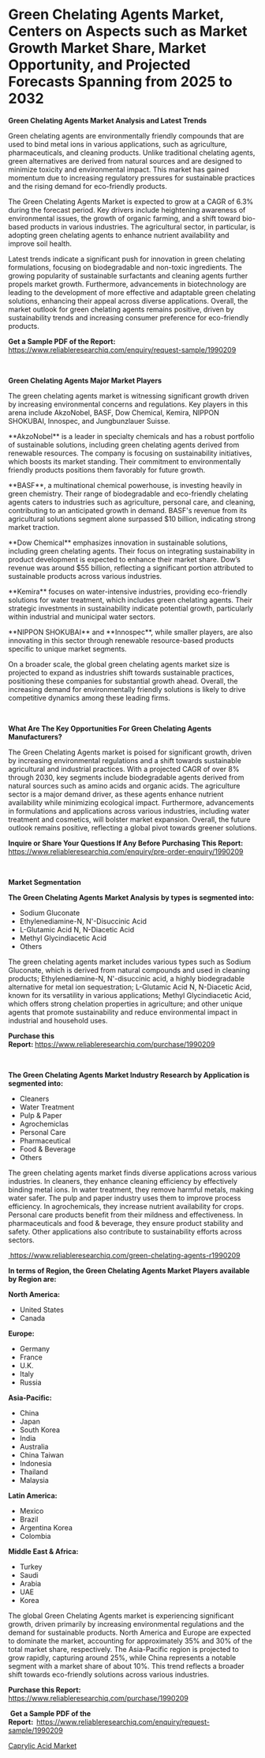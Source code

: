 <p><h1>Green Chelating Agents Market, Centers on Aspects such as Market Growth Market Share, Market Opportunity, and Projected Forecasts Spanning from 2025 to 2032</h1></p><p><strong>Green Chelating Agents Market Analysis and Latest Trends</strong></p>
<p><p>Green chelating agents are environmentally friendly compounds that are used to bind metal ions in various applications, such as agriculture, pharmaceuticals, and cleaning products. Unlike traditional chelating agents, green alternatives are derived from natural sources and are designed to minimize toxicity and environmental impact. This market has gained momentum due to increasing regulatory pressures for sustainable practices and the rising demand for eco-friendly products.</p><p>The Green Chelating Agents Market is expected to grow at a CAGR of 6.3% during the forecast period. Key drivers include heightening awareness of environmental issues, the growth of organic farming, and a shift toward bio-based products in various industries. The agricultural sector, in particular, is adopting green chelating agents to enhance nutrient availability and improve soil health.</p><p>Latest trends indicate a significant push for innovation in green chelating formulations, focusing on biodegradable and non-toxic ingredients. The growing popularity of sustainable surfactants and cleaning agents further propels market growth. Furthermore, advancements in biotechnology are leading to the development of more effective and adaptable green chelating solutions, enhancing their appeal across diverse applications. Overall, the market outlook for green chelating agents remains positive, driven by sustainability trends and increasing consumer preference for eco-friendly products.</p></p>
<p><strong>Get a Sample PDF of the Report:&nbsp;</strong> <a href="https://www.reliableresearchiq.com/enquiry/request-sample/1990209?utm_campaign=3381&utm_medium=2&utm_source=Github&utm_content=ia&utm_term=01042025&utm_id=green-chelating-agents">https://www.reliableresearchiq.com/enquiry/request-sample/1990209</a></p>
<p>&nbsp;</p>
<p><strong>Green Chelating Agents Major Market Players</strong></p>
<p><p>The green chelating agents market is witnessing significant growth driven by increasing environmental concerns and regulations. Key players in this arena include AkzoNobel, BASF, Dow Chemical, Kemira, NIPPON SHOKUBAI, Innospec, and Jungbunzlauer Suisse.</p><p>**AkzoNobel** is a leader in specialty chemicals and has a robust portfolio of sustainable solutions, including green chelating agents derived from renewable resources. The company is focusing on sustainability initiatives, which boosts its market standing. Their commitment to environmentally friendly products positions them favorably for future growth.</p><p>**BASF**, a multinational chemical powerhouse, is investing heavily in green chemistry. Their range of biodegradable and eco-friendly chelating agents caters to industries such as agriculture, personal care, and cleaning, contributing to an anticipated growth in demand. BASF's revenue from its agricultural solutions segment alone surpassed $10 billion, indicating strong market traction.</p><p>**Dow Chemical** emphasizes innovation in sustainable solutions, including green chelating agents. Their focus on integrating sustainability in product development is expected to enhance their market share. Dow’s revenue was around $55 billion, reflecting a significant portion attributed to sustainable products across various industries.</p><p>**Kemira** focuses on water-intensive industries, providing eco-friendly solutions for water treatment, which includes green chelating agents. Their strategic investments in sustainability indicate potential growth, particularly within industrial and municipal water sectors.</p><p>**NIPPON SHOKUBAI** and **Innospec**, while smaller players, are also innovating in this sector through renewable resource-based products specific to unique market segments.</p><p>On a broader scale, the global green chelating agents market size is projected to expand as industries shift towards sustainable practices, positioning these companies for substantial growth ahead. Overall, the increasing demand for environmentally friendly solutions is likely to drive competitive dynamics among these leading firms.</p></p>
<p>&nbsp;</p>
<p><strong>What Are The Key Opportunities For Green Chelating Agents Manufacturers?</strong></p>
<p><p>The Green Chelating Agents market is poised for significant growth, driven by increasing environmental regulations and a shift towards sustainable agricultural and industrial practices. With a projected CAGR of over 8% through 2030, key segments include biodegradable agents derived from natural sources such as amino acids and organic acids. The agriculture sector is a major demand driver, as these agents enhance nutrient availability while minimizing ecological impact. Furthermore, advancements in formulations and applications across various industries, including water treatment and cosmetics, will bolster market expansion. Overall, the future outlook remains positive, reflecting a global pivot towards greener solutions.</p></p>
<p><strong>Inquire or Share Your Questions If Any Before Purchasing This Report:</strong> <a href="https://www.reliableresearchiq.com/enquiry/pre-order-enquiry/1990209?utm_campaign=3381&utm_medium=2&utm_source=Github&utm_content=ia&utm_term=01042025&utm_id=green-chelating-agents">https://www.reliableresearchiq.com/enquiry/pre-order-enquiry/1990209</a></p>
<p>&nbsp;</p>
<p><strong>Market Segmentation</strong></p>
<p><strong>The Green Chelating Agents Market Analysis by types is segmented into:</strong></p>
<p><ul><li>Sodium Gluconate</li><li>Ethylenediamine-N, N'-Disuccinic Acid</li><li>L-Glutamic Acid N, N-Diacetic Acid</li><li>Methyl Glycindiacetic Acid</li><li>Others</li></ul></p>
<p><p>The green chelating agents market includes various types such as Sodium Gluconate, which is derived from natural compounds and used in cleaning products; Ethylenediamine-N, N'-disuccinic acid, a highly biodegradable alternative for metal ion sequestration; L-Glutamic Acid N, N-Diacetic Acid, known for its versatility in various applications; Methyl Glycindiacetic Acid, which offers strong chelation properties in agriculture; and other unique agents that promote sustainability and reduce environmental impact in industrial and household uses.</p></p>
<p><strong>Purchase this Report:&nbsp;</strong><a href="https://www.reliableresearchiq.com/purchase/1990209?utm_campaign=3381&utm_medium=2&utm_source=Github&utm_content=ia&utm_term=01042025&utm_id=green-chelating-agents">https://www.reliableresearchiq.com/purchase/1990209</a></p>
<p>&nbsp;</p>
<p><strong>The Green Chelating Agents Market Industry Research by Application is segmented into:</strong></p>
<p><ul><li>Cleaners</li><li>Water Treatment</li><li>Pulp & Paper</li><li>Agrochemiclas</li><li>Personal Care</li><li>Pharmaceutical</li><li>Food & Beverage</li><li>Others</li></ul></p>
<p><p>The green chelating agents market finds diverse applications across various industries. In cleaners, they enhance cleaning efficiency by effectively binding metal ions. In water treatment, they remove harmful metals, making water safer. The pulp and paper industry uses them to improve process efficiency. In agrochemicals, they increase nutrient availability for crops. Personal care products benefit from their mildness and effectiveness. In pharmaceuticals and food & beverage, they ensure product stability and safety. Other applications also contribute to sustainability efforts across sectors.</p></p>
<p><a href="https://www.reliableresearchiq.com/green-chelating-agents-r1990209?utm_campaign=3381&utm_medium=2&utm_source=Github&utm_content=ia&utm_term=01042025&utm_id=green-chelating-agents">&nbsp;https://www.reliableresearchiq.com/green-chelating-agents-r1990209</a></p>
<p><strong>In terms of Region, the Green Chelating Agents Market Players available by Region are:</strong></p>
<p>
    <p> <strong> North America: </strong>
        <ul>
            <li>United States</li>
            <li>Canada</li>
        </ul>
        </p> 
    <p> <strong> Europe: </strong>
        <ul>
            <li>Germany</li>
            <li>France</li>
            <li>U.K.</li>
            <li>Italy</li>
            <li>Russia</li>
        </ul>
        </p> 
    <p> <strong> Asia-Pacific: </strong>
        <ul>
            <li>China</li>
            <li>Japan</li>
            <li>South Korea</li>
            <li>India</li>
            <li>Australia</li>
            <li>China Taiwan</li>
            <li>Indonesia</li>
            <li>Thailand</li>
            <li>Malaysia</li>
        </ul>
        </p> 
    <p> <strong> Latin America: </strong>
        <ul>
            <li>Mexico</li>
            <li>Brazil</li>
            <li>Argentina Korea</li>
            <li>Colombia</li>
        </ul>
        </p> 
    <p> <strong> Middle East & Africa: </strong>
        <ul>
            <li>Turkey</li>
            <li>Saudi</li>
            <li>Arabia</li>
            <li>UAE</li>
            <li>Korea</li>
        </ul>
    </p>
    </p>
<p><p>The global Green Chelating Agents market is experiencing significant growth, driven primarily by increasing environmental regulations and the demand for sustainable products. North America and Europe are expected to dominate the market, accounting for approximately 35% and 30% of the total market share, respectively. The Asia-Pacific region is projected to grow rapidly, capturing around 25%, while China represents a notable segment with a market share of about 10%. This trend reflects a broader shift towards eco-friendly solutions across various industries.</p></p>
<p><strong>Purchase this Report: </strong><a href="https://www.reliableresearchiq.com/purchase/1990209?utm_campaign=3381&utm_medium=2&utm_source=Github&utm_content=ia&utm_term=01042025&utm_id=green-chelating-agents">https://www.reliableresearchiq.com/purchase/1990209</a></p>
<p>&nbsp;<strong>Get a Sample PDF of the Report:&nbsp;&nbsp;</strong><a href="https://www.reliableresearchiq.com/enquiry/request-sample/1990209?utm_campaign=3381&utm_medium=2&utm_source=Github&utm_content=ia&utm_term=01042025&utm_id=green-chelating-agents">https://www.reliableresearchiq.com/enquiry/request-sample/1990209</a></p>
<p><strong></strong></p>
<p><p><a href="https://github.com/abidomamen/Market-Research-Report-List-1/blob/main/caprylic-acid-market.md?utm_campaign=3381&utm_medium=2&utm_source=Github&utm_content=ia&utm_term=01042025&utm_id=green-chelating-agents">Caprylic Acid Market</a></p></p>